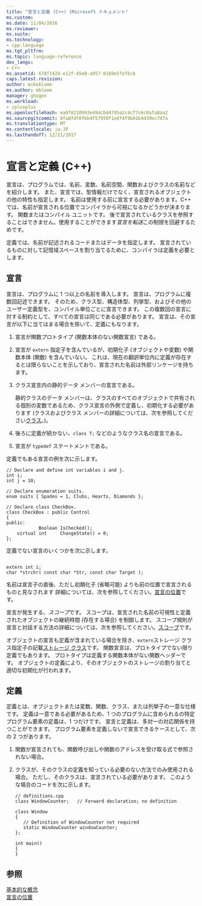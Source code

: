 ```yaml
---
title: "宣言と定義 (C++) |Microsoft ドキュメント"
ms.custom: 
ms.date: 11/04/2016
ms.reviewer: 
ms.suite: 
ms.technology:
- cpp-language
ms.tgt_pltfrm: 
ms.topic: language-reference
dev_langs:
- C++
ms.assetid: 678f1424-e12f-45e0-a957-8169e5fef6cb
caps.latest.revision: 
author: mikeblome
ms.author: mblome
manager: ghogen
ms.workload:
- cplusplus
ms.openlocfilehash: ea0f8210993e494cbd4795a2c4cf7c6c0afa8aa2
ms.sourcegitcommit: 8fa8fdf0fbb4f57950f1e8f4f9b81b4d39ec7d7a
ms.translationtype: MT
ms.contentlocale: ja-JP
ms.lasthandoff: 12/21/2017
---
```

# <a name="declarations-and-definitions-c"></a>宣言と定義 (C++)
宣言は、プログラムでは、名前、変数、名前空間、関数およびクラスの名前などを紹介します。 また、宣言では、型情報だけでなく、宣言されるオブジェクトの他の特性も指定します。 名前は使用する前に宣言する必要があります。C++ では、名前が宣言される位置でコンパイラから可視になるかどうかが決まります。 関数またはコンパイル ユニットです。 後で宣言されているクラスを参照することはできません。使用することができます*宣言を転送*この制限を回避するためです。  
  
 定義では、名前が記述されるコードまたはデータを指定します。 宣言されているものに対して記憶域スペースを割り当てるために、コンパイラは定義を必要とします。  
  
## <a name="declarations"></a>宣言  
 宣言は、プログラムに 1 つ以上の名前を導入します。 宣言は、プログラムに複数回記述できます。 そのため、クラス型、構造体型、列挙型、およびその他のユーザー定義型を、コンパイル単位ごとに宣言できます。 この複数回の宣言に対する制約として、すべての宣言は同じである必要があります。 宣言は、その宣言が以下に当てはまる場合を除いて、定義にもなります。  
  
1.  宣言が関数プロトタイプ (関数本体のない関数宣言) である。  
  
2.  宣言が `extern` 指定子を含んでいるが、初期化子 (オブジェクトや変数) や関数本体 (関数) を含んでいない。 これは、現在の翻訳単位内に定義が存在するとは限らないことを示しており、宣言された名前は外部リンケージを持ちます。  
  
3.  クラス宣言内の静的データ メンバーの宣言である。  
  
     静的クラスのデータ メンバーは、クラスのすべてのオブジェクトで共有される個別の変数であるため、クラス宣言の外側で定義し、初期化する必要があります (クラスおよびクラス メンバーの詳細については、次を参照してください[クラス](../cpp/classes-and-structs-cpp.md)。)。  
  
4.  後ろに定義が続かない、`class T;` などのようなクラス名の宣言である。  
  
5.  宣言が `typedef` ステートメントである。  
  
 定義でもある宣言の例を次に示します。  
  
```  
// Declare and define int variables i and j.  
int i;  
int j = 10;  
  
// Declare enumeration suits.  
enum suits { Spades = 1, Clubs, Hearts, Diamonds };  
  
// Declare class CheckBox.  
class CheckBox : public Control  
{  
public:  
            Boolean IsChecked();  
    virtual int     ChangeState() = 0;  
};  
```  
  
 定義でない宣言のいくつかを次に示します。  
  
```  
  
extern int i;  
char *strchr( const char *Str, const char Target );  
```  
  
 名前は宣言子の直後、ただし初期化子 (省略可能) よりも前の位置で宣言されるものと見なされます 詳細については、次を参照してください。[宣言の位置](../cpp/point-of-declaration-in-cpp.md)です。  
  
 宣言が発生する、*スコープ*です。 スコープは、宣言された名前の可視性と定義されたオブジェクトの継続時間 (存在する場合) を制御します。 スコープ規則が宣言と対話する方法の詳細については、次を参照してください。[スコープ](../cpp/scope-visual-cpp.md)です。  
  
 オブジェクトの宣言も定義が含まれている場合を除き、`extern`ストレージ クラス指定子の記載[ストレージ クラス](storage-classes-cpp.md)です。 関数宣言は、プロトタイプでない限り定義でもあります。 プロトタイプは定義する関数本体がない関数ヘッダーです。 オブジェクトの定義により、そのオブジェクトのストレージの割り当てと適切な初期化が行われます。  
  
## <a name="definitions"></a>定義  
 定義とは、オブジェクトまたは変数、関数、クラス、または列挙子の一意な仕様です。 定義は一意である必要があるため、1 つのプログラムに含められるの特定プログラム要素の定義は、1 つだけです。 宣言と定義は、多対一の対応関係を持つことができます。 プログラム要素を定義しないで宣言できるケースとして、次の 2 つがあります。  
  
1.  関数が宣言されても、関数呼び出しや関数のアドレスを受け取る式で参照されない場合。  
  
2.  クラスが、そのクラスの定義を知っている必要のない方法でのみ使用される場合。 ただし、そのクラスは、宣言されている必要があります。 このような場合のコードを次に示します。  
  
    ```  
    // definitions.cpp  
    class WindowCounter;   // Forward declaration; no definition  
  
    class Window  
    {  
       // Definition of WindowCounter not required  
       static WindowCounter windowCounter;  
    };  
  
    int main()  
    {  
    }  
    ```  
  
## <a name="see-also"></a>参照  
 [基本的な概念](../cpp/basic-concepts-cpp.md)   
 [宣言の位置](../cpp/point-of-declaration-in-cpp.md)